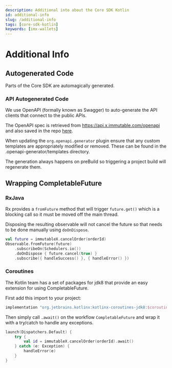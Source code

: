 ```yaml
---
description: Additional into about the Core SDK Kotlin
id: additional-info
slug: /additional-info
tags: [core-sdk-kotlin]
keywords: [imx-wallets]
---
```


# Additional Info

## Autogenerated Code

Parts of the Core SDK are automagically generated.

### API Autogenerated Code

We use OpenAPI (formally known as Swagger) to auto-generate the API clients that connect to the public APIs.

The OpenAPI spec is retrieved from https://api.x.immutable.com/openapi and also saved in the repo [here](https://github.com/immutable/imx-core-sdk-kotlin-jvm/blob/main/openapi.json).

When updating the `org.openapi.generator` plugin ensure that any custom templates are appropriately modified or removed. These can be found in the .openapi-generator/templates directory.

The generation always happens on preBuild so triggering a project build will regenerate them.

## Wrapping CompletableFuture

### RxJava

Rx provides a `fromFuture` method that will trigger `future.get()` which is a blocking call so it must be moved off the main thread.

Disposing the resulting observable will not cancel the future so that needs to be done manually using `doOnDispose`.

```kt
val future = immutableX.cancelOrder(orderId)
Observable.fromFuture(future)
    .subscribeOn(Schedulers.io())
    .doOnDispose { future.cancel(true) }
    .subscribe({ handleSuccess() }, { handleError() })
```

### Coroutines

The Kotlin team has a set of packages for jdk8 that provide an easy extension for using CompletableFuture.

First add this import to your project:

```gradle
implementation "org.jetbrains.kotlinx:kotlinx-coroutines-jdk8:$coroutines_version"
```

Then simply call `.await()` on the workflow `CompletableFuture` and wrap it with a try/catch to handle any exceptions.

```kt
launch(Dispatchers.Default) {
    try {
        val id = immutableX.cancelOrder(orderId).await()
    } catch (e: Exception) {
        handleError(e)
    }
}
```
